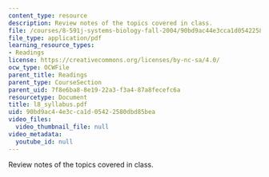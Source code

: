 ```yaml
---
content_type: resource
description: Review notes of the topics covered in class.
file: /courses/8-591j-systems-biology-fall-2004/90bd9ac44e3cca1d05422580dbd85bea_l8_syllabus.pdf
file_type: application/pdf
learning_resource_types:
- Readings
license: https://creativecommons.org/licenses/by-nc-sa/4.0/
ocw_type: OCWFile
parent_title: Readings
parent_type: CourseSection
parent_uid: 7f8e6ba8-8e19-22a3-f3a4-87a8fecefc6a
resourcetype: Document
title: l8_syllabus.pdf
uid: 90bd9ac4-4e3c-ca1d-0542-2580dbd85bea
video_files:
  video_thumbnail_file: null
video_metadata:
  youtube_id: null
---
```

Review notes of the topics covered in class.